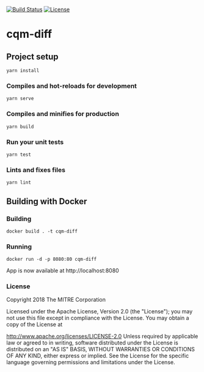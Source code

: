 [![Build Status](https://travis-ci.com/projecttacoma/cqm-diff.svg?branch=master)](https://travis-ci.com/projecttacoma/cqm-diff)
[![License](https://img.shields.io/badge/License-Apache%202.0-blue.svg)](https://opensource.org/licenses/Apache-2.0)

# cqm-diff

## Project setup
```
yarn install
```

### Compiles and hot-reloads for development
```
yarn serve
```

### Compiles and minifies for production
```
yarn build
```

### Run your unit tests
```
yarn test
```

### Lints and fixes files
```
yarn lint
```

## Building with Docker

### Building

```
docker build . -t cqm-diff
```

### Running

```
docker run -d -p 8080:80 cqm-diff
```

App is now available at http://localhost:8080



### License
Copyright 2018 The MITRE Corporation

Licensed under the Apache License, Version 2.0 (the "License"); you may not use this file except in compliance with the License. You may obtain a copy of the License at

http://www.apache.org/licenses/LICENSE-2.0
Unless required by applicable law or agreed to in writing, software distributed under the License is distributed on an "AS IS" BASIS, WITHOUT WARRANTIES OR CONDITIONS OF ANY KIND, either express or implied. See the License for the specific language governing permissions and limitations under the License.
